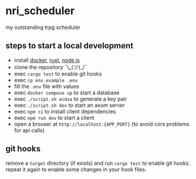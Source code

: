 # nri_scheduler
my outstanding trpg scheduler

## steps to start a local development
- install [docker](https://docs.docker.com), [rust](https://www.rust-lang.org/tools/install), [node.js](https://nodejs.org/en)
- clone the repository ¯\\\_(ツ)_/¯
- exec `cargo test` to enable git hooks
- exec `cp env.example .env`
- fill the `.env` file with values
- exec `docker compose up` to start a database
- exec `./script.sh ecdsa` to generate a key pair
- exec `./script.sh dev` to start an axum server
- exec `npm ci` to install client dependencies
- exec `npm run dev` to start a client
- open a brouser at `http://localhost:{APP_PORT}` (to avoid cors problems for api calls)

## git hooks
remove a `target` directory (if exists) and run `cargo test` to enable git hooks.  
repeat it again to enable some changes in your hook files.
